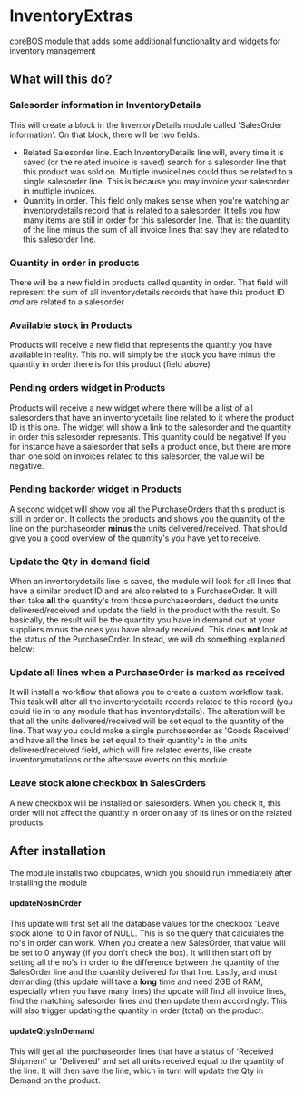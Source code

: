 # InventoryExtras
coreBOS module that adds some additional functionality and widgets for inventory management

## What will this do?
### Salesorder information in InventoryDetails
This will create a block in the InventoryDetails module called 'SalesOrder information'. On that block, there will be two fields:
- Related Salesorder line. Each InventoryDetails line will, every time it is saved (or the related invoice is saved) search for a salesorder line that this product was sold on. Multiple invoicelines could thus be related to a single salesorder line. This is because you may invoice your salesorder in multiple invoices.
- Quantity in order. This field only makes sense when you're watching an inventorydetails record that is related to a salesorder. It tells you how many items are still in order for this salesorder line. That is: the quantity of the line minus the sum of all invoice lines that say they are related to this salesorder line.

### Quantity in order in products
There will be a new field in products called quantity in order. That field will represent the sum of all inventorydetails records that have this product ID *and* are related to a salesorder

### Available stock in Products
Products will receive a new field that represents the quantity you have available in reality. This no. will simply be the stock you have minus the quantity in order there is for this product (field above)

### Pending orders widget in Products
Products will receive a new widget where there will be a list of all salesorders that have an inventorydetails line related to it where the product ID is this one. The widget will show a link to the salesorder and the quantity in order this salesorder represents. This quantity could be negative! If you for instance have a salesorder that sells a product once, but there are more than one sold on invoices related to this salesorder, the value will be negative.

### Pending backorder widget in Products
A second widget will show you all the PurchaseOrders that this product is still in order on. It collects the products and shows you the quantity of the line on the purchaseorder **minus** the units delivered/received. That should give you a good overview of the quantity's you have yet to receive.

### Update the Qty in demand field
When an inventorydetails line is saved, the module will look for all lines that have a similar product ID and are also related to a PurchaseOrder. It will then take **all** the quantity's from those purchaseorders, deduct the units delivered/received and update the field in the product with the result. So basically, the result will be the quantity you have in demand out at your suppliers minus the ones you have already received. This does **not** look at the status of the PurchaseOrder. In stead, we will do something explained below:

### Update all lines when a PurchaseOrder is marked as received
It will install a workflow that allows you to create a custom workflow task. This task will alter all the inventorydetails records related to this record (you could tie in to any module that has inventorydetails). The alteration will be that all the units delivered/received will be set equal to the quantity of the line. That way you could make a single purchaseorder as 'Goods Received' and have all the lines be set equal to their quantity's in the units delivered/received field, which will fire related events, like create inventorymutations or the aftersave events on this module.

### Leave stock alone checkbox in SalesOrders
A new checkbox will be installed on salesorders. When you check it, this order will not affect the quantity in order on any of its lines or on the related products.

## After installation
The module installs two cbupdates, which you should run immediately after installing the module
#### updateNosInOrder
This update will first set all the database values for the checkbox 'Leave stock alone' to 0 in favor of NULL. This is so the query that calculates the no's in order can work. When you create a new SalesOrder, that value will be set to 0 anyway (if you don't check the box). It will then start off by setting all the no's in order to the difference between the quantity of the SalesOrder line and the quantity delivered for that line. Lastly, and most demanding (this update will take a **long** time and need 2GB of RAM, especially when you have many lines) the update will find all invoice lines, find the matching salesorder lines and then update them accordingly. This will also trigger updating the quantity in order (total) on the product.
#### updateQtysInDemand
This will get all the purchaseorder lines that have a status of 'Received Shipment' or 'Delivered' and set all units received equal to the quantity of the line. It will then save the line, which in turn will update the Qty in Demand on the product.
